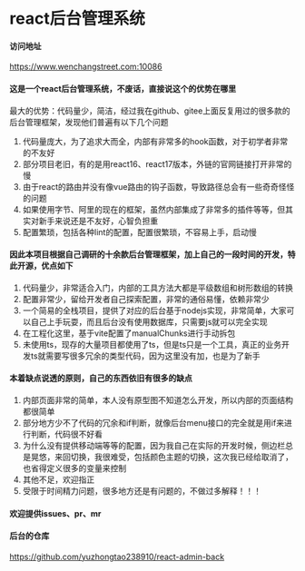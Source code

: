 # react后台管理系统

#### 访问地址
https://www.wenchangstreet.com:10086

#### 这是一个react后台管理系统，不废话，直接说这个的优势在哪里

最大的优势：代码量少，简洁，经过我在github、gitee上面反复用过的很多款的后台管理框架，发现他们普遍有以下几个问题

1. 代码量庞大，为了追求大而全，内部有非常多的hook函数，对于初学者非常的不友好
2. 部分项目老旧，有的是用react16、react17版本，外链的官网链接打开非常的慢
3. 由于react的路由并没有像vue路由的钩子函数，导致路径总会有一些奇奇怪怪的问题
4. 如果使用字节、阿里的现在的框架，虽然内部集成了非常多的插件等等，但其实对新手来说还是不友好，心智负担重
5. 配置繁琐，包括各种lint的配置，配置很繁琐，不容易上手，启动慢

#### 因此本项目根据自己调研的十余款后台管理框架，加上自己的一段时间的开发，特此开源，优点如下

1. 代码量少，非常适合入门，内部的工具方法大都是平级数组和树形数组的转换
2. 配置非常少，留给开发者自己探索配置，非常的通俗易懂，依赖非常少
3. 一个简易的全栈项目，提供了对应的后台基于nodejs实现，非常简单，大家可以自己上手玩耍，而且后台没有使用数据库，只需要js就可以完全实现
4. 在工程化这里，基于vite配置了manualChunks进行手动拆包
5. 未使用ts，现存的大量项目都使用了ts，但是ts只是一个工具，真正的业务开发ts就需要写很多冗余的类型代码，因为这里没有加，也是为了新手

#### 本着缺点说透的原则，自己的东西依旧有很多的缺点

1. 内部页面非常的简单，本人没有原型图不知道怎么开发，所以内部的页面结构都很简单
2. 部分地方少不了代码的冗余和if判断，就像后台menu接口的完全就是用if来进行判断，代码很不好看
3. 为什么没有提供移动端等等的配置，因为我自己在实际的开发时候，侧边栏总是晃悠，来回切换，我很难受，包括颜色主题的切换，这次我已经给取消了，也省得定义很多的变量来控制
4. 其他不足，欢迎指正
5. 受限于时间精力问题，很多地方还是有问题的，不做过多解释！！！

#### 欢迎提供issues、pr、mr

#### 后台的仓库
https://github.com/yuzhongtao238910/react-admin-back



